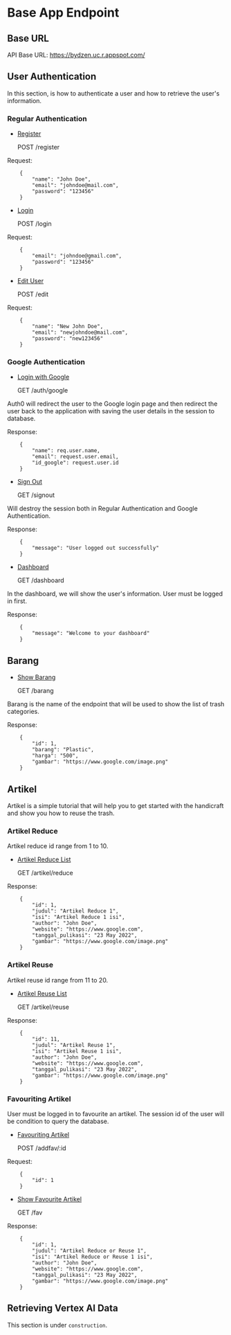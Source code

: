 # Base App Endpoint

## Base URL

API Base URL: https://bydzen.uc.r.appspot.com/

## User Authentication

In this section, is how to authenticate a user and how to retrieve the user's
information.

### Regular Authentication

-   [Register](#register)

    POST /register

Request:

```
    {
        "name": "John Doe",
        "email": "johndoe@mail.com",
        "password": "123456"
    }
```

-   [Login](#login)

    POST /login

Request:

```
    {
        "email": "johndoe@gmail.com",
        "password": "123456"
    }
```

-   [Edit User](#edit-user)

    POST /edit

Request:

```
    {
        "name": "New John Doe",
        "email": "newjohndoe@mail.com",
        "password": "new123456"
    }
```

### Google Authentication

-   [Login with Google](#login-with-google)

    GET /auth/google

Auth0 will redirect the user to the Google login page and then redirect the user
back to the application with saving the user details in the session to database.

Response:

```
    {
        "name": req.user.name,
        "email": request.user.email,
        "id_google": request.user.id
    }
```

-   [Sign Out](#sign-out)

    GET /signout

Will destroy the session both in Regular Authentication and Google
Authentication.

Response:

```
    {
        "message": "User logged out successfully"
    }
```

-   [Dashboard](#dashboard)

    GET /dashboard

In the dashboard, we will show the user's information. User must be logged in
first.

Response:

```
    {
        "message": "Welcome to your dashboard"
    }
```

## Barang

-   [Show Barang](#show-barang)

    GET /barang

Barang is the name of the endpoint that will be used to show the list of trash
categories.

Response:

```
    {
        "id": 1,
        "barang": "Plastic",
        "harga": "500",
        "gambar": "https://www.google.com/image.png"
    }
```

## Artikel

Artikel is a simple tutorial that will help you to get started with the
handicraft and show you how to reuse the trash.

### Artikel Reduce

Artikel reduce id range from 1 to 10.

-   [Artikel Reduce List](#artikel-reduce-list)

    GET /artikel/reduce

Response:

```
    {
        "id": 1,
        "judul": "Artikel Reduce 1",
        "isi": "Artikel Reduce 1 isi",
        "author": "John Doe",
        "website": "https://www.google.com",
        "tanggal_pulikasi": "23 May 2022",
        "gambar": "https://www.google.com/image.png"
    }
```

### Artikel Reuse

Artikel reuse id range from 11 to 20.

-   [Artikel Reuse List](#artikel-reuse-list)

    GET /artikel/reuse

Response:

```
    {
        "id": 11,
        "judul": "Artikel Reuse 1",
        "isi": "Artikel Reuse 1 isi",
        "author": "John Doe",
        "website": "https://www.google.com",
        "tanggal_pulikasi": "23 May 2022",
        "gambar": "https://www.google.com/image.png"
    }
```

### Favouriting Artikel

User must be logged in to favourite an artikel. The session id of the user will
be condition to query the database.

-   [Favouriting Artikel](#favouriting-artikel)

    POST /addfav/:id

Request:

```
    {
        "id": 1
    }
```

-   [Show Favourite Artikel](#show-favourite-artikel)

    GET /fav

Response:

```
    {
        "id": 1,
        "judul": "Artikel Reduce or Reuse 1",
        "isi": "Artikel Reduce or Reuse 1 isi",
        "author": "John Doe",
        "website": "https://www.google.com",
        "tanggal_pulikasi": "23 May 2022",
        "gambar": "https://www.google.com/image.png"
    }
```

## Retrieving Vertex AI Data

This section is under `construction`.
